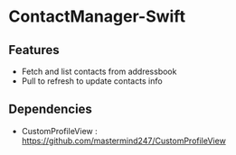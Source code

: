 # ContactManager-Swift

## Features
 
 - Fetch and list contacts from addressbook
 - Pull to refresh to update contacts info

## Dependencies  
 
 - CustomProfileView : https://github.com/mastermind247/CustomProfileView
